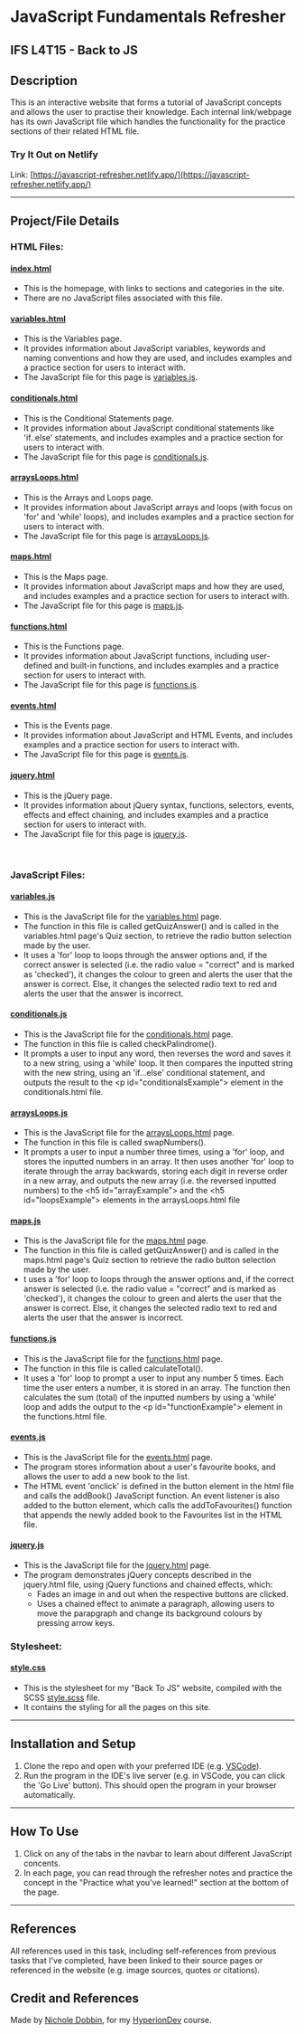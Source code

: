 # **JavaScript Fundamentals Refresher**

## **IFS L4T15 - Back to JS**

## **Description**
This is an interactive website that forms a tutorial of JavaScript concepts and allows the user to practise their knowledge.
Each internal link/webpage has its own JavaScript file which handles the functionality for the practice sections of their related HTML file.

### **Try It Out on Netlify** 
Link: [https://javascript-refresher.netlify.app/](https://javascript-refresher.netlify.app/)

<hr>

## **Project/File Details**

### **HTML Files:**

#### **[index.html](/index.html)**
* This is the homepage, with links to sections and categories in the site.
* There are no JavaScript files associated with this file.

#### **[variables.html](/html_files/variables.html)**
* This is the Variables page. 
* It provides information about JavaScript variables, keywords and naming conventions and how they are used, and includes examples and a practice section for users to interact with.
* The JavaScript file for this page is [variables.js](/js_files/variables.js).

#### **[conditionals.html](/html_files/conditionals.html)**
* This is the Conditional Statements page. 
* It provides information about JavaScript conditional statements like 'if..else' statements, and includes examples and a practice section for users to interact with.
* The JavaScript file for this page is [conditionals.js](/js_files/conditionals.js).

#### **[arraysLoops.html](/html_files/arraysLoops.html)**
* This is the Arrays and Loops page. 
* It provides information about JavaScript arrays and loops (with focus on 'for' and 'while' loops), and includes examples and a practice section for users to interact with.
* The JavaScript file for this page is [arraysLoops.js](/js_files/arraysLoops.js).

#### **[maps.html](/html_files/maps.html)**
* This is the Maps page. 
* It provides information about JavaScript maps and how they are used, and includes examples and a practice section for users to interact with.
* The JavaScript file for this page is [maps.js](/js_files/maps.js).

#### **[functions.html](/html_files/functions.html)**
* This is the Functions page. 
* It provides information about JavaScript functions, including user-defined and built-in functions, and includes examples and a practice section for users to interact with.
* The JavaScript file for this page is [functions.js](/js_files/functions.js).

#### **[events.html](/html_files/events.html)**
* This is the Events page. 
* It provides information about JavaScript and HTML Events, and includes examples and a practice section for users to interact with.
* The JavaScript file for this page is [events.js](/js_files/events.js).

#### **[jquery.html](/html_files/jquery.html)**
* This is the jQuery page. 
* It provides information about jQuery syntax, functions, selectors, events, effects and effect chaining, and includes examples and a practice section for users to interact with.
* The JavaScript file for this page is [jquery.js](/js_files/jquery.js).

<br>

### **JavaScript Files:** 

#### **[variables.js](/js_files/variables.js)**
* This is the JavaScript file for the [variables.html](/html_files/variables.html) page. 
* The function in this file is called getQuizAnswer() and is called in the variables.html page's Quiz section, to retrieve the radio button selection made by the user.
* It uses a 'for' loop to loops through the answer options and, if the correct answer is selected (i.e. the radio value = "correct" and is marked as 'checked'), it changes the colour to green and alerts the user that the answer is correct. Else, it changes the selected radio text to red and alerts the user 
that the answer is incorrect.

#### **[conditionals.js](/js_files/conditionals.js)**
* This is the JavaScript file for the [conditionals.html](/html_files/conditionals.html) page. 
* The function in this file is called checkPalindrome().
* It prompts a user to input any word, then reverses the word and saves it to a new string, using a 'while' loop. It then compares the inputted string with the new string, using an 'if...else' conditional statement, and outputs the result to the &lt;p id="conditionalsExample"&gt; element in the conditionals.html file.

#### **[arraysLoops.js](/js_files/arraysLoops.js)**
* This is the JavaScript file for the [arraysLoops.html](/html_files/arraysLoops.html) page.
* The function in this file is called swapNumbers().
* It prompts a user to input a number three times, using a 'for' loop, and stores the inputted numbers in an array. It then uses another 'for' loop to iterate through the array backwards, storing each digit in reverse order in a new array, and outputs the new array (i.e. the reversed inputted numbers) to the &lt;h5 id="arrayExample"&gt; and the &lt;h5 id="loopsExample"&gt; elements in the arraysLoops.html file

#### **[maps.js](/js_files/maps.js)**
* This is the JavaScript file for the [maps.html](/html_files/maps.html) page. 
* The function in this file is called getQuizAnswer() and is called in the maps.html page's Quiz section to retrieve the radio button selection made by the user.
* t uses a 'for' loop to loops through the answer options and, if the correct answer is selected (i.e. the radio value = "correct" and is marked as 'checked'), it changes the colour to green and alerts the user that the answer is correct. Else, it changes the selected radio text to red and alerts the user that the answer is incorrect.

#### **[functions.js](/js_files/functions.js)**
* This is the JavaScript file for the [functions.html](/html_files/functions.html) page. 
* The function in this file is called calculateTotal().
* It uses a 'for' loop to prompt a user to input any number 5 times. Each time the user enters a number, it is stored in an array. The  function then calculates the sum (total) of the inputted numbers by using a 'while' loop and adds the output to the &lt;p id="functionExample"&gt; element in the functions.html file.

#### **[events.js](/js_files/events.js)**
* This is the JavaScript file for the [events.html](/html_files/events.html) page. 
* The program stores information about a user's favourite books, and allows the user to add a new book to the list.
* The HTML event 'onclick' is defined in the button element in the html file and calls the addBook() JavaScript function. An event listener is also added to the button element, which calls the addToFavourites() function that appends the newly added book to the Favourites list in the HTML file.

#### **[jquery.js](/js_files/jquery.js)**
* This is the JavaScript file for the [jquery.html](/html_files/jquery.html) page.  
* The program demonstrates jQuery concepts described in the jquery.html file, using jQuery functions and chained effects, which:
    * Fades an image in and out when the respective buttons are clicked.
    * Uses a chained effect to animate a paragraph, allowing users to move the parapgraph and change its background colours by pressing arrow keys.


### **Stylesheet:** 

#### **[style.css](/style.css)**
* This is the stylesheet for my "Back To JS" website, compiled with the SCSS [style.scss](/style.scss) file.
* It contains the styling for all the pages on this site.

<hr>

## **Installation and Setup**
1. Clone the repo and open with your preferred IDE (e.g. [VSCode](https://code.visualstudio.com/docs/setup/setup-overview)).
2. Run the program in the IDE's live server (e.g. in VSCode, you can click the 'Go Live' button). This should open the program in your browser automatically.

<hr>

## **How To Use**
1. Click on any of the tabs in the navbar to learn about different JavaScript concents. 
2. In each page, you can read through the refresher notes and practice the concept in the "Practice what you've learned!" section at the bottom of the page.

<hr>

## **References** 
All references used in this task, including self-references from previous tasks that I've completed, have been linked to their source pages or referenced in the website (e.g. image sources, quotes or citations).

## **Credit and References**
Made by [Nichole Dobbin](https://github.com/nicholedobbin), for my [HyperionDev](https://www.hyperiondev.com/) course.